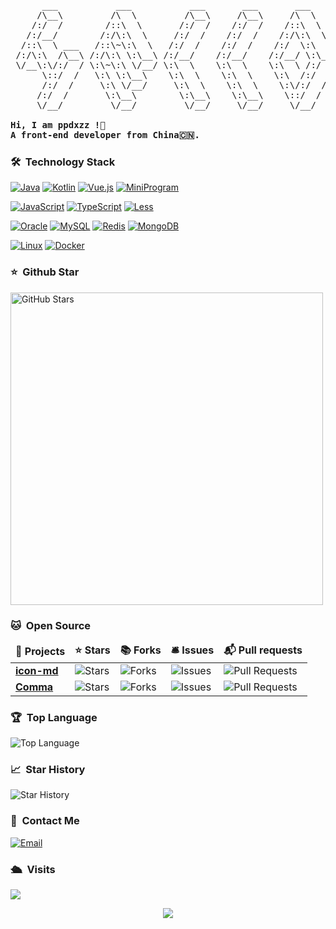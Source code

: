 <!---
ppdxzz/ppdxzz is a ✨ special ✨ repository because its `README.md` (this file) appears on your GitHub profile.
You can click the Preview link to take a look at your changes.
--->
<pre>
      ___           ___           ___       ___       ___     
     /\__\         /\  \         /\__\     /\__\     /\  \    
    /:/  /        /::\  \       /:/  /    /:/  /    /::\  \   
   /:/__/        /:/\:\  \     /:/  /    /:/  /    /:/\:\  \  
  /::\  \ ___   /::\~\:\  \   /:/  /    /:/  /    /:/  \:\  \ 
 /:/\:\  /\__\ /:/\:\ \:\__\ /:/__/    /:/__/    /:/__/ \:\__\
 \/__\:\/:/  / \:\~\:\ \/__/ \:\  \    \:\  \    \:\  \ /:/  /
      \::/  /   \:\ \:\__\    \:\  \    \:\  \    \:\  /:/  / 
      /:/  /     \:\ \/__/     \:\  \    \:\  \    \:\/:/  /  
     /:/  /       \:\__\        \:\__\    \:\__\    \::/  /   
     \/__/         \/__/         \/__/     \/__/     \/__/    
     
<strong>Hi, I am ppdxzz !👋 </strong>
<strong>A front-end developer from China🇨🇳. </strong>
</pre>
### 🛠 &nbsp;Technology Stack
[![Java](https://img.shields.io/badge/-Java-007396?style=flat-square&logo=java&logoColor=ffffff)](https://www.java.com/zh-CN/)
[![Kotlin](https://img.shields.io/badge/-Kotlin-0095D5?style=flat-square&logo=kotlin&logoColor=ffffff)](https://kotlinlang.org/)
[![Vue.js](https://img.shields.io/badge/-Vue.js-4FC08D?style=flat-square&logo=Vue.js&logoColor=ffffff)](https://vuejs.org/)
[![MiniProgram](https://img.shields.io/badge/-MiniProgram-333333?style=flat&logo=wechat)](https://developers.weixin.qq.com/miniprogram/dev/)

[![JavaScript](https://img.shields.io/badge/-JavaScript-F7DF1E?style=flat-square&logo=javascript&logoColor=000000&labelColor=%23F7DF1C&color=%23FFCE5A)](https://www.javascript.com/)
[![TypeScript](https://img.shields.io/badge/-TypeScript-3178C6?style=flat-square&logo=typescript&logoColor=ffffff)](https://www.typescriptlang.org/)
[![Less](https://img.shields.io/badge/-Less-1D365D?style=flat-square&logo=less&logoColor=ffffff)](http://lesscss.org/)

[![Oracle](https://img.shields.io/badge/-Oracle-F80000?style=flat-square&logo=Oracle&logoColor=ffffff)](https://www.oracle.com/)
[![MySQL](https://img.shields.io/badge/MySQL-%2300f.svg?logo=mysql&amp;logoColor=white)](https://www.mysql.com/)
[![Redis](https://img.shields.io/badge/-Redis-D82C20?style=flat-square&logo=Redis&logoColor=ffffff)](https://redis.io/)
[![MongoDB](https://img.shields.io/badge/-MongoDB-47A248?style=flat-square&logo=MongoDB&logoColor=ffffff)](https://www.mongodb.com/)

[![Linux](https://img.shields.io/badge/-Linux-772953?style=flat-square&logo=linux&logoColor=ffffff)](https://www.linux.org/)
[![Docker](https://img.shields.io/badge/-Docker-2496ED?style=flat-square&logo=Docker&logoColor=ffffff)](https://www.docker.com/)

### ⭐ &nbsp;Github Star
<img width="500px" alt="GitHub Stars" src="https://github-readme-stats.vercel.app/api?username=ppdxzz&count_private=true&show_icons=true&theme=radical&include_all_commits=true" />

### 🐱 &nbsp;Open Source
<table>
  <thead align="center">
    <tr border: none;>
      <td><b>🎁 Projects</b></td>
      <td><b>⭐ Stars</b></td>
      <td><b>📚 Forks</b></td>
      <td><b>🛎 Issues</b></td>
      <td><b>📬 Pull requests</b></td>
    </tr>
  </thead>
  <tbody>
    <tr>
      <td><a href="https://github.com/ppdxzz/icon-md"><b>icon-md</b></a></td>
      <td><img alt="Stars" src="https://img.shields.io/github/stars/ppdxzz/icon-md?style=flat-square&labelColor=343b41"/></td>
      <td><img alt="Forks" src="https://img.shields.io/github/forks/ppdxzz/icon-md?style=flat-square&labelColor=343b41"/></td>
      <td><img alt="Issues" src="https://img.shields.io/github/issues/ppdxzz/icon-md?style=flat-square&labelColor=343b41"/></td>
      <td><img alt="Pull Requests" src="https://img.shields.io/github/issues-pr/ppdxzz/icon-md?style=flat-square&labelColor=343b41"/></td>
    </tr>
    <tr>
      <td><a href="https://github.com/ppdxzz/Comma"><b>Comma</b></a></td>
      <td><img alt="Stars" src="https://img.shields.io/github/stars/ppdxzz/Comma?style=flat-square&labelColor=343b41"/></td>
      <td><img alt="Forks" src="https://img.shields.io/github/forks/ppdxzz/Comma?style=flat-square&labelColor=343b41"/></td>
      <td><img alt="Issues" src="https://img.shields.io/github/issues/ppdxzz/Comma?style=flat-square&labelColor=343b41"/></td>
      <td><img alt="Pull Requests" src="https://img.shields.io/github/issues-pr/ppdxzz/Comma?style=flat-square&labelColor=343b41"/></td>
    </tr>
  </tbody>
</table>

### 🏆 &nbsp;Top Language
<img alt = "Top Language" src="https://github-readme-stats.vercel.app/api/top-langs/?username=ppdxzz&theme=radical&layout=compact">

### 📈 &nbsp;Star History
<img alt = "Star History" src="https://api.star-history.com/svg?repos=ppdxzz/ppdxzz&type=Date">

### 💬 &nbsp;Contact Me
<a href="mailto:peichenwan@gmail.com"><img alt="Email" src="https://img.shields.io/badge/Email-peichenwan@gmail.com-black?style=flat-square&logo=gmail"></a>

### 🛳 &nbsp;Visits
<img src="https://profile-counter.glitch.me/ppdxzz/count.svg" />

<p align="center">
  <img src="https://capsule-render.vercel.app/api?type=waving&color=gradient&height=60&section=footer"/>
</p>
